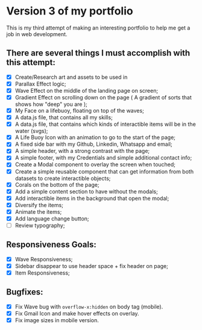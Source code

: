 # Version 3 of my portfolio
This is my third attempt of making an interesting portfolio to help me get a job in web development.
## There are several things I must accomplish with this attempt:
 - [x] Create/Research art and assets to be used in 
 - [x] Parallax Effect logic;
 - [x] Wave Effect on the middle of the landing page on screen;
 - [x] Gradient Effect on scrolling down on the page ( A gradient of sorts that shows how "deep" you are );
 - [x] My Face on a lifebuoy, floating on top of the waves;
 - [x] A data.js file, that contains all my skills;
 - [x] A data.js file, that contains which kinds of interactible items will be in the water (svgs);
 - [x] A Life Buoy Icon with an animation to go to the start of the page;
 - [x] A fixed side bar with my Github, Linkedin, Whatsapp and email;
 - [x] A simple header, with a strong contrast with the page;
 - [x] A simple footer, with my Credentials and simple additional contact info;
 - [x] Create a Modal component to overlay the screen when touched;
 - [x] Create a simple reusable component that can get information from both datasets to create interactible objects;
 - [x] Corals on the bottom of the page;
 - [x] Add a simple content section to have without the modals;
 - [x] Add interactible items in the background that open the modal;
 - [x] Diversify the items;
 - [x] Animate the items;
 - [x] Add language change button;
 - [ ] Review typography;
## Responsiveness Goals:
 - [x] Wave Responsiveness;
 - [x] Sidebar disappear to use header space + fix header on page;
 - [x] Item Responsiveness;
## Bugfixes:
 - [x] Fix Wave bug with `overflow-x:hidden` on body tag (mobile).
 - [x] Fix Gmail Icon and make hover effects on overlay.
 - [x] Fix image sizes in mobile version.